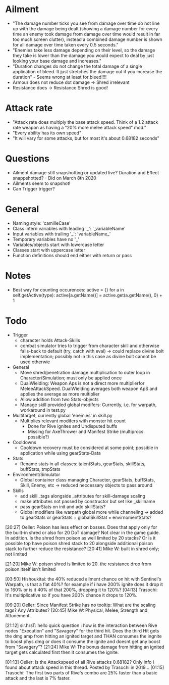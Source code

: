 # Ailment
* "The damage number ticks you see from damage over time do not line up with the damage being dealt (showing a damage number for every time an enemy took damage from damage over time would result in far too much screen clutter), instead a combined damage number is shown for all damage over time taken every 0.5 seconds."
* "Enemies take less damage depending on their level, so the damage they take is lower than the damage you would expect to deal by just looking your base damage and increases."
* "Duration changes do not change the total damage of a single application of bleed. It just stretches the damage out if you increase the duration" - Seems wrong at least for bleed!!!!
* Armour does not reduce dot damage -> Shred irrelevant
* Resistance does -> Resistance Shred is good!

# Attack rate
* "Attack rate does multiply the base attack speed. Think of a 1.2 attack rate weapon as having a "20% more melee attack speed" mod."
* "Every ability has its own speed"
* "It will vary for some attacks, but for most it's about 0.68182 seconds"

# Questions
* Ailment damage still snapshotting or updated live? Duration and Effect snappshotted? - Did on March 8th 2020
* Ailments seem to snapshot!
* Can Trigger trigger?

# General
* Naming style: 'camilleCase'
* Class intern variables with leading '\_': '\_variableName'
* Input variables with trailing '\_': 'variableName\_'
* Temporary variables have no '\_'
* Variables/objects start with lowercase letter
* Classes start with uppercase letter
* Function definitions should end either with return or pass

# Notes
* Best way for counting occurences:
  active = {}
  for a in self.getActive(type):
    active[a.getName()] = active.get(a.getName(), 0) + 1

# Todo
* Trigger
  * character holds Attack-Skills
  * combat simulator tries to trigger from character skill and otherwise falls-back to default (try, catch with eval)
   -> could replace divine bolt implementation; possibly not in this case as divine bolt cannot be used otherwie
* General
  * Move shred/penetration damage multiplication to outer loop in Character/Simulation; must only be applied once
  * DualWielding: Weapon Aps is not a direct more multiplierfor MeleeAttackSpeed. DualWielding averages both weapon ApS and applies the average as more multiplier
  * Allow addition from two Stats-objects
  * Manage skill provided global modifers: Currently, i.e. for warpath, workaround in test.py
* Multitarget, currently global 'enemies' in skill.py
  * Multiplies relevant modifers with monster hit count
    * Done for Rive ignites and Undisputed buffs
    * Missing for AxeThrower and Manifest Strike (multiprocs possible?)
* Cooldowns
  * Cooldown recovery must be considered at some point; possible in application while using gearStats-Data
* Stats
  * Rename stats in all classes: talentStats, gearStats, skillStats, buffStats, tmpStats
* Environment/Simulator
  * Global container class managing Character, gearStats, buffStats, Skill, Enemy, etc -> reduced neccessary objects to pass around
* Skills
  * add skill _tags alongside _attributes for skill-damage scaling
  * make attributes not passed by constructor but set like _skillname
  * pass gearStats on init and add skillStats?
  * Global modifiers like warpath global more while channeling -> added to gearStats or gearStats + globalSkillStat = envirnomentStats?

[20:27] Oeller: Poison has less effect on bosses. Does that apply only for the built-in shred or also for 20 DoT damage? Not clear in the game guide.
In addition. Is the shred from poison as well limited by 20 stacks? Or is it possible top have poison shred stack to 20 alongside additional poison stack to further reduce the resistance?
[20:41] Mike W: built in shred only; not limited

[21:20] Mike W: poison shred is limited to 20. the resistance drop from poison itself isn't limited

[03:50] Hishoukitai: the 40% reduced ailment chance on hit with Sentinel's Warpath, is that a flat 40%? for example if i have 200% ignite does it drop it to 160% or is it 40% of that 200%, dropping it to 120%?
[04:13] Trasochi: It's multiplicative so if you have 200% chance it drops to 120%.

[09:20] Oeller: Since Manifest Strike has no tooltip: What are the scaling tags? Any Attributes?
[20:45] Mike W: Physical, Melee, Strength and Attunement.

[21:12] sir.hrsT: hello quick question : how is the interaction between Rive nodes "Execution" and "Savagery" for the third hit. Does the third Hit gets the dmg amp from hitting an ignited target and THAN consumes the ingnite to boost phys dmg or does it consume the ignite and doesnt get any boost from "Savagery"?
[21:24] Mike W: The bonus damage from hitting an ignited target gets calculated first then it consumes the ignite.

[01:13] Oeller: Is the Attackspeed of all Rive attacks 0.68182? Only info I found about attack speed in this thread. Posted by Trasochi in 2019...
[01:15] Trasochi: The first two parts of Rive's combo are 25% faster than a basic attack and the last is 7% faster.